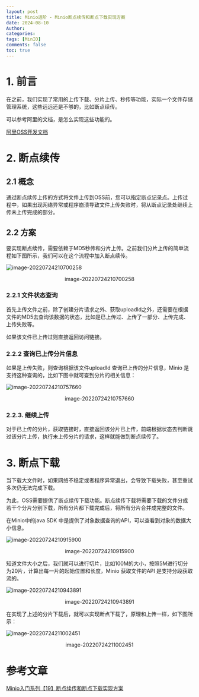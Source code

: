 ```yaml
---
layout: post
title: Minio进阶 - Minio断点续传和断点下载实现方案
date: 2024-08-10
Author: 
categories: 
tags: [MinIO]
comments: false
toc: true
---
```




# 1. 前言

在之前，我们实现了常用的上传下载、分片上传、秒传等功能，实际一个文件存储管理系统，这些远远还是不够的，比如断点续传。

可以参考阿里的文档，是怎么实现这些功能的。

[阿里OSS开发文档](https://help.aliyun.com/zh/oss/developer-reference/resumable-upload-10)

# 2. 断点续传

## 2.1 概念

通过断点续传上传的方式将文件上传到OSS前，您可以指定断点记录点。上传过程中，如果出现网络异常或程序崩溃导致文件上传失败时，将从断点记录处继续上传未上传完成的部分。

## 2.2 方案

要实现断点续传，需要依赖于MD5秒传和分片上传。之前我们分片上传的简单流程如下图所示，我们可以在这个流程中加入断点续传。

![image-20220724210700258](https://pic.altair288.eu.org/file/1d968624bdc7bbd59d4a5.png)

<center>image-20220724210700258</center>

### 2.2.1 文件状态查询

首先上传文件之前，除了创建分片请求之外、获取uploadId之外，还需要在根据文件的MD5去查询该数据的状态，比如是已上传过、上传了一部分、上传完成、上传失败等。

如果该文件已上传过则直接返回访问链接。

### 2.2.2 查询已上传分片信息

如果是上传失败，则查询根据该文件uploadId 查询已上传的分片信息，Minio 是支持这种查询的，比如下图中就可查到分片的相关信息：

![image-20220724210757660](https://pic.altair288.eu.org/file/b80e17f11fc7ab98f4d16.png)

<center>image-20220724210757660</center>

### 2.2.3. 继续上传

对于已上传的分片，获取链接时，直接返回该分片已上传，前端根据状态去判断跳过该分片上传，执行未上传分片的请求，这样就能做到断点续传了。

# 3. 断点下载

当下载大文件时，如果网络不稳定或者程序异常退出，会导致下载失败，甚至重试多次仍无法完成下载。

为此，OSS需要提供了断点续传下载功能。断点续传下载将需要下载的文件分成若干个分片分别下载，所有分片都下载完成后，将所有分片合并成完整的文件。

在Minio中的java SDK 中是提供了对象数据查询的API，可以查看到对象的数据大小信息。

![image-20220724210915900](https://pic.altair288.eu.org/file/dc56c3d3bcf1fb3309e86.png)

<center>image-20220724210915900</center>

知道文件大小之后，我们就可以进行切片，比如100M的大小，按照5M进行切分为20片，计算出每一片的起始位置和长度，Minio 获取文件的API 是支持分段获取流的。

![image-20220724210943891](https://pic.altair288.eu.org/file/3d623168ad943395bdcc9.png)

<center>image-20220724210943891</center>

在实现了上述的分片下载后，就可以实现断点下载了，原理和上传一样，如下图所示：

![image-20220724211002451](https://pic.altair288.eu.org/file/ff09e391edfc122738a33.png)

<center>image-20220724211002451</center>

# 参考文章

[Minio入门系列【19】断点续传和断点下载实现方案](https://yunyanchengyu.blog.csdn.net/article/details/123522111)
